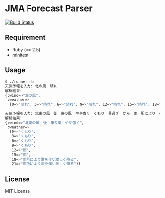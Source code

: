 # JMA Forecast Parser

[![Build Status](https://travis-ci.org/typewriter/jma-forecast-parser.svg?branch=master)](https://travis-ci.org/typewriter/jma-forecast-parser)

## Requirement

- Ruby (>= 2.5)
- minitest

## Usage

```bash
$ ./runner.rb
天気予報を入力: 北の風　晴れ
解析結果:
{:wind=>"北の風",
 :weather=>
  {0=>"晴れ", 3=>"晴れ", 6=>"晴れ", 9=>"晴れ", 12=>"晴れ", 15=>"晴れ", 18=>"晴れ", 21=>"晴れ"}}

天気予報を入力: 北東の風　後　東の風　やや強く　くもり　昼過ぎ　から　雨　所により　夜　雷を伴い　激しく　降る
解析結果:
{:wind=>"北東の風　後　東の風　やや強く",
 :weather=>
  {0=>"くもり",
   3=>"くもり",
   6=>"くもり",
   9=>"くもり",
   12=>"雨",
   15=>"雨",
   18=>"雨所により雷を伴い激しく降る",
   21=>"雨所により雷を伴い激しく降る"}}
```

## License

MIT License

